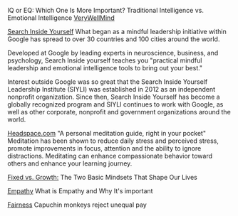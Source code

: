 




IQ or EQ: Which One Is More Important? Traditional Intelligence vs. Emotional Intelligence [VeryWellMind](https://www.verywellmind.com/iq-or-eq-which-one-is-more-important-2795287)


[Search Inside Yourself](https://www.amazon.com/Search-Inside-Yourself-Unexpected-Achieving/dp/0062116932)
What began as a mindful leadership initiative within Google has spread to over 30 countries and 100 cities around the world.

Developed at Google by leading experts in neuroscience, business, and psychology, Search Inside yourself teaches you "practical mindful leadership and emotional intelligence tools to bring out your best." 

Interest outside Google was so great that the Search Inside Yourself Leadership Institute (SIYLI) was established in 2012 as an independent nonprofit organization. Since then, Search Inside Yourself has become a globally recognized program and SIYLI continues to work with Google, as well as other corporate, nonprofit and government organizations around the world.

[Headspace.com](http://headspace.com/)
"A personal meditation guide, right in your pocket" 
Meditation has been shown to reduce daily stress and perceived stress, promote improvements in focus, attention and the ability to ignore distractions. Meditating can enhance compassionate behavior toward others and enhance your learning journey. 

[Fixed vs. Growth:](https://www.brainpickings.org/2014/01/29/carol-dweck-mindset/)
The Two Basic Mindsets That Shape Our Lives


[Empathy](https://www.verywellmind.com/what-is-empathy-2795562)
What is Empathy and Why It's important

[Fairness](https://www.youtube.com/watch?v=lKhAd0Tyny0)
Capuchin monkeys reject unequal pay